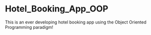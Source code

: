 # Hotel_Booking_App_OOP
This is an ever developing hotel booking app using the Object Oriented Programming paradigm!
